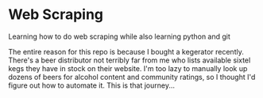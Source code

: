 # Web Scraping
Learning how to do web scraping while also learning python and git

The entire reason for this repo is because I bought a kegerator recently. There's a beer distributor not terribly far from me who lists available sixtel kegs they have in stock on their website. I'm too lazy to manually look up dozens of beers for alcohol content and community ratings, so I thought I'd figure out how to automate it. This is that journey...
